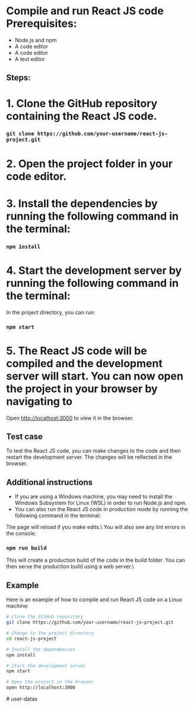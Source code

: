 
# Compile and run React JS code <br/> Prerequisites:
<ul>
    <li>Node.js and npm</li>
    <li>A code editor</li>
    <li>A code editor</li>
    <li>A text editor</li>
</ul>

## Steps:
# 1. Clone the GitHub repository containing the React JS code.
### `git clone https://github.com/your-username/react-js-project.git`
# 2. Open the project folder in your code editor.
# 3. Install the dependencies by running the following command in the terminal:
### `npm install`
# 4. Start the development server by running the following command in the terminal:
In the project directory, you can run:

### `npm start`
# 5. The React JS code will be compiled and the development server will start. You can now open the project in your browser by navigating to
Open [http://localhost:3000](http://localhost:3000) to view it in the browser.

## Test case 
To test the React JS code, you can make changes to the code and then restart the development server. The changes will be reflected in the browser.
## Additional instructions 
<ul>
    <li>If you are using a Windows machine, you may need to install the Windows Subsystem for Linux (WSL) in order to run Node.js and npm.</li>
    <li>You can also run the React JS code in production mode by running the following command in the terminal:</li>
</ul>
The page will reload if you make edits.\
You will also see any lint errors in the console.

### `npm run build`
This will create a production build of the code in the build folder. You can then serve the production build using a web server.\
## Example
Here is an example of how to compile and run React JS code on a Linux machine:
``` bash 
# Clone the GitHub repository
git clone https://github.com/your-username/react-js-project.git

# Change to the project directory
cd react-js-project

# Install the dependencies
npm install

# Start the development server
npm start

# Open the project in the browser
open http://localhost:3000
```
#   u s e r - d a t a s  
 